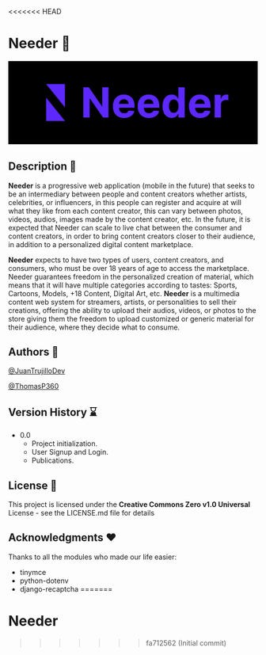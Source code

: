 <<<<<<< HEAD
# Needer 👻

![](image/README/1651083817675.png)

## Description 📃

**Needer** is a progressive web application (mobile in the future) that seeks to be an intermediary between people and content creators whether artists, celebrities, or influencers, in this people can register and acquire at will what they like from each content creator, this can vary between photos, videos, audios, images made by the content creator, etc. In the future, it is expected that Needer can scale to live chat between the consumer and content creators, in order to bring content creators closer to their audience, in addition to a personalized digital content marketplace.

**Needer** expects to have two types of users, content creators, and consumers, who must be over 18 years of age to access the marketplace. Needer guarantees freedom in the personalized creation of material, which means that it will have multiple categories according to tastes: Sports, Cartoons, Models, +18 Content, Digital Art, etc. **Needer** is a multimedia content web system for streamers, artists, or personalities to sell their creations, offering the ability to upload their audios, videos, or photos to the store giving them the freedom to upload customized or generic material for their audience, where they decide what to consume.

## Authors 👥

[@JuanTrujilloDev](https://github.com/JuanTrujilloDev/)

[@ThomasP360](https://github.com/ThomasP360/)

## Version History ⌛️

* 0.0
  * Project initialization.
  * User Signup and Login.
  * Publications.

## License 💯

This project is licensed under the **Creative Commons Zero v1.0 Universal** License - see the LICENSE.md file for details

## Acknowledgments ❤️

Thanks to all the modules who made our life easier:

* tinymce
* python-dotenv
* django-recaptcha
=======
# Needer
>>>>>>> fa712562 (Initial commit)

